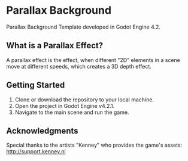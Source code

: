 # Parallax Background 
Parallax Background Template 
developed in Godot Engine 4.2.

## What is a Parallax Effect?
A parallax effect is the effect, when different "2D" elements in a scene move at different speeds, which creates a 3D depth effect.

## Getting Started
1. Clone or download the repository to your local machine.
2. Open the project in Godot Engine v4.2.1.
3. Navigate to the main scene and run the game.

## Acknowledgments
Special thanks to the artists "Kenney" who provides the game's assets: http://support.kenney.nl